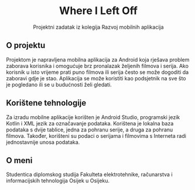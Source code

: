 <h1 align="center">Where I Left Off</h1>
<p align="center">Projektni zadatak iz kolegija Razvoj mobilnih aplikacija</p>
<h2>O projektu</h2>
<p>Projektom je napravljena mobilna aplikacija za Android koja rješava problem zaborava korisnika i omogućuje brz pronalazak željenih filmova i serija. Ako korisnik u isto vrijeme prati puno filmova ili serija često se može dogoditi da zaboravi gdje je stao. Aplikacija se može koristiti kao podsjetnik na sve što je pogledano ili se u budućnosti želi gledati.</p>
<h2>Korištene tehnologije</h2>
<p>Za izradu mobilne aplikacije korišten je Android Studio, programski jezik Kotlin i XML jezik za označavanje podataka. Korištena je lokalna baza podataka s dvije tablice, jedna za pohranu serije, a druga za pohranu filmova. Također, korišteni su podaci o serijama i filmovima s Interneta radi jednostavnije unosa podataka.</p>
<h2>O meni</h2>
<p>Studentica diplomskog studija Fakulteta elektrotehnike, računarstva i informacijskih tehnologija Osijek u Osijeku.</p>
